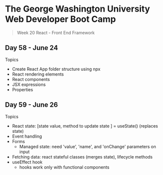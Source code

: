 # **The George Washington University Web Developer Boot Camp**
> Week 20 React - Front End Framework

## **Day 58 - June 24**
Topics
- Create React App folder structure using npx
- React rendering elements
- React components
- JSX expressions
- Properties

## **Day 59 - June 26**
Topics
- React state: [state value, method to update state ] = useState() (replaces state)
- Event handling
- Forms
  - Managed state:  need 'value', 'name', and 'onChange' parameters on input
- Fetching data: react stateful classes (merges state), lifecycle methods
- useEffect hook
  - hooks work only with functional components
